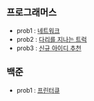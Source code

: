 ## 프로그래머스
- prob1 : [네트워크](https://programmers.co.kr/learn/courses/30/lessons/43162)
- prob2 : [다리를 지나는 트럭](https://programmers.co.kr/learn/courses/30/lessons/42583)
- prob3 : [신규 아이디 추천](https://programmers.co.kr/learn/courses/30/lessons/72410)

## 백준
- prob1 : [프린터큐](https://www.acmicpc.net/problem/1966)